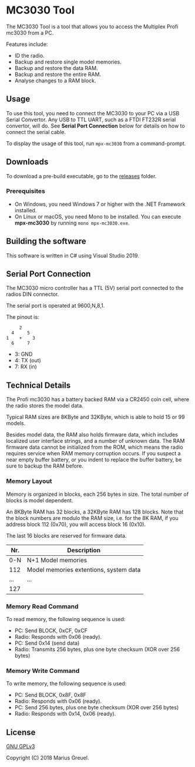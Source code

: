 # MC3030 Tool

The MC3030 Tool is a tool that allows you to access the Multiplex Profi mc3030 from a PC. 

Features include:

- ID the radio.
- Backup and restore single model memories.
- Backup and restore the data RAM.
- Backup and restore the entire RAM.
- Analyse changes to a RAM block.

## Usage

To use this tool, you need to connect the MC3030 to your PC via a USB Serial Convertor. Any USB to TTL UART, such as a FTDI FT232R serial convertor, will do. See **Serial Port Connection** below for details on how to connect the serial cable.

To display the usage of this tool, run `mpx-mc3030` from a command-prompt.

## Downloads

To download a pre-build executable, go to the [releases](https://github.com/rc-hacks/mpx-mc3030/releases) folder.

### Prerequisites

- On Windows, you need Windows 7 or higher with the .NET Framework installed.
- On Linux or macOS, you need Mono to be installed. You can execute **mpx-mc3030** by running `mono mpx-mc3030.exe`.

## Building the software

This software is written in C# using Visual Studio 2019.

## Serial Port Connection

The MC3030 micro controller has a TTL (5V) serial port connected to the radios DIN connector.

The serial port is operated at 9600,N,8,1.

The pinout is:

```pre
     2
  4     5
1    +    3
  6     7
```

- 3: GND
- 4: TX (out)
- 7: RX (in)

## Technical Details

The Profi mc3030 has a battery backed RAM via a CR2450 coin cell, where the radio stores the model data.

Typical RAM sizes are 8KByte and 32KByte, which is able to hold 15 or 99 models.

Besides model data, the RAM also holds firmware data, which includes localized user interface strings, and a number of unknown data. The RAM firmware data cannot be initialized from the ROM, which means the radio requires service when RAM memory corruption occurs. If you suspect a near empty buffer battery, or you indent to replace the buffer battery, be sure to backup the RAM before.

### Memory Layout

Memory is organized in blocks, each 256 bytes in size. The total number of blocks is model dependent.

An 8KByte RAM has 32 blocks, a 32KByte RAM has 128 blocks. Note that the block numbers are modulo the RAM size, i.e. for the 8K RAM, if you address block 112 (0x70), you will access block 16 (0x10).

The last 16 blocks are reserved for firmware data.

Nr. | Description 
----|------------
0-N | N+1 Model memories
112 | Model memories extentions, system data
... | ...
127 | 

### Memory Read Command

To read memory, the following sequence is used:
- PC: Send BLOCK, 0xCF, 0xCF
- Radio: Responds with 0x06 (ready).
- PC: Send 0x14 (send data)
- Radio: Transmits 256 bytes, plus one byte checksum (XOR over 256 bytes)

### Memory Write Command

To write memory, the following sequence is used:
- PC: Send BLOCK, 0x8F, 0x8F
- Radio: Responds with 0x06 (ready).
- PC: Send 256 bytes, plus one byte checksum (XOR over 256 bytes)
- Radio: Responds with 0x14, 0x06 (ready).

## License

[GNU GPLv3](./LICENSE)

Copyright (C) 2018 Marius Greuel.
